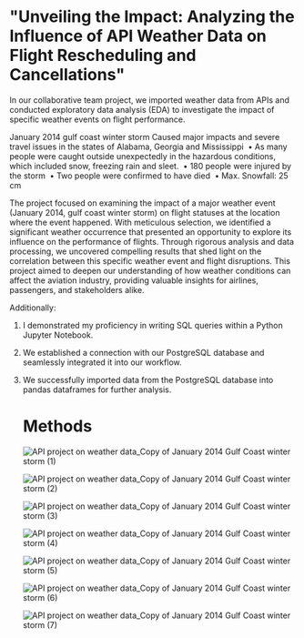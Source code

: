 # "Unveiling the Impact: Analyzing the Influence of API Weather Data on Flight Rescheduling and Cancellations"

In our collaborative team project, we imported weather data from APIs and conducted exploratory data analysis (EDA) to investigate the impact of specific weather events on flight performance. 

January 2014 gulf coast winter storm Caused major impacts and severe travel issues in the states of Alabama, Georgia and Mississippi 
    • As many people were caught outside unexpectedly in the hazardous conditions, which included snow, freezing rain and sleet. 
    • 180 people were injured by the storm 
    • Two people were confirmed to have died 
    • Max. Snowfall: 25 cm

The project focused on examining the impact of a major weather event (January 2014, gulf coast winter storm) on flight statuses at the location where the event happened. With meticulous selection, we identified a significant weather occurrence that presented an opportunity to explore its influence on the performance of flights. Through rigorous analysis and data processing, we uncovered compelling results that shed light on the correlation between this specific weather event and flight disruptions. This project aimed to deepen our understanding of how weather conditions can affect the aviation industry, providing valuable insights for airlines, passengers, and stakeholders alike.


Additionally:

1. I demonstrated my proficiency in writing SQL queries within a Python Jupyter Notebook.
2. We established a connection with our PostgreSQL database and seamlessly integrated it into our workflow.
3. We successfully imported data from the PostgreSQL database into pandas dataframes for further analysis.

   # Methods

   ![API project on weather data_Copy of January 2014 Gulf Coast winter storm (1)](https://github.com/prache/Analysis-of-API-Weather-Data-and-Flight-Performance/assets/25516674/db04648d-d23c-4873-8c38-4a23b9a21ba0)

   ![API project on weather data_Copy of January 2014 Gulf Coast winter storm (2)](https://github.com/prache/Analysis-of-API-Weather-Data-and-Flight-Performance/assets/25516674/e8f4bfbd-6dec-4788-b5a7-f0ec2da97dc2)

   ![API project on weather data_Copy of January 2014 Gulf Coast winter storm (3)](https://github.com/prache/Analysis-of-API-Weather-Data-and-Flight-Performance/assets/25516674/3b3d7575-8416-4bd3-b10e-58429b891721)

   ![API project on weather data_Copy of January 2014 Gulf Coast winter storm (4)](https://github.com/prache/Analysis-of-API-Weather-Data-and-Flight-Performance/assets/25516674/86efc795-e48a-456d-8411-e378ff10848d)

   ![API project on weather data_Copy of January 2014 Gulf Coast winter storm (5)](https://github.com/prache/Analysis-of-API-Weather-Data-and-Flight-Performance/assets/25516674/ec268b68-977c-4c03-a550-78f009273208)

   ![API project on weather data_Copy of January 2014 Gulf Coast winter storm (6)](https://github.com/prache/Analysis-of-API-Weather-Data-and-Flight-Performance/assets/25516674/e7eddc76-04cb-48c9-b7e4-b536e8447cdf)

   ![API project on weather data_Copy of January 2014 Gulf Coast winter storm (7)](https://github.com/prache/Analysis-of-API-Weather-Data-and-Flight-Performance/assets/25516674/06f0d428-268c-4136-8ec7-b4cc50657f93)





